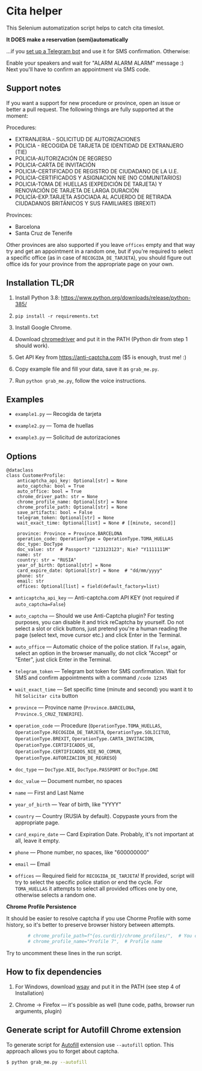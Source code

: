 Cita helper
===========

This Selenium automatization script helps to catch cita timeslot.

**It DOES make a reservation (semi)automatically**

...if you [set up a Telegram bot](https://docs.microsoft.com/en-us/azure/bot-service/bot-service-channel-connect-telegram) and use it for SMS confirmation. Otherwise:

Enable your speakers and wait for "ALARM ALARM ALARM" message :) Next you'll have to confirm an appointment via SMS code.

Support notes
-------------

If you want a support for new procedure or province, open an issue or better a pull request.
The following things are fully supported at the moment:

Procedures:
- EXTRANJERIA - SOLICITUD DE AUTORIZACIONES
- POLICIA - RECOGIDA DE TARJETA DE IDENTIDAD DE EXTRANJERO (TIE)
- POLICIA-AUTORIZACIÓN DE REGRESO
- POLICIA-CARTA DE INVITACIÓN
- POLICIA-CERTIFICADO DE REGISTRO DE CIUDADANO DE LA U.E.
- POLICIA-CERTIFICADOS Y ASIGNACION NIE (NO COMUNITARIOS)
- POLICIA-TOMA DE HUELLAS (EXPEDICIÓN DE TARJETA) Y RENOVACIÓN DE TARJETA DE LARGA DURACIÓN
- POLICÍA-EXP.TARJETA ASOCIADA AL ACUERDO DE RETIRADA CIUDADANOS BRITÁNICOS Y SUS FAMILIARES (BREXIT)

Provinces:
- Barcelona
- Santa Cruz de Tenerife

Other provinces are also supported if you leave `offices` empty and that way try and get an appointment in a random one, but if you're required to select a specific office (as in case of `RECOGIDA_DE_TARJETA`), you should figure out office ids for your province from the appropriate page on your own.

Installation TL;DR
-------------------

1. Install Python 3.8: https://www.python.org/downloads/release/python-385/

2. `pip install -r requirements.txt`

3. Install Google Chrome.

4. Download [chromedriver](https://chromedriver.chromium.org/downloads) and put it in the PATH (Python dir from step 1 should work).

5. Get API Key from https://anti-captcha.com ($5 is enough, trust me! :)

6. Copy example file and fill your data, save it as `grab_me.py`.

7. Run `python grab_me.py`, follow the voice instructions.


Examples
--------

* `example1.py` — Recogida de tarjeta

* `example2.py` — Toma de huellas

* `example3.py` — Solicitud de autorizaciones


Options
--------

```
@dataclass
class CustomerProfile:
    anticaptcha_api_key: Optional[str] = None
    auto_captcha: bool = True
    auto_office: bool = True
    chrome_driver_path: str = None
    chrome_profile_name: Optional[str] = None
    chrome_profile_path: Optional[str] = None
    save_artifacts: bool = False
    telegram_token: Optional[str] = None
    wait_exact_time: Optional[list] = None # [[minute, second]]

    province: Province = Province.BARCELONA
    operation_code: OperationType = OperationType.TOMA_HUELLAS
    doc_type: DocType
    doc_value: str  # Passport? "123123123"; Nie? "Y1111111M"
    name: str
    country: str = "RUSIA"
    year_of_birth: Optional[str] = None
    card_expire_date: Optional[str] = None  # "dd/mm/yyyy"
    phone: str
    email: str
    offices: Optional[list] = field(default_factory=list)
```

* `anticaptcha_api_key` — Anti-captcha.com API KEY (not required if `auto_captcha=False`)

* `auto_captcha` — Should we use Anti-Captcha plugin? For testing purposes, you can disable it and trick reCaptcha by yourself. Do not select a slot or click buttons, just pretend you're a human reading the page (select text, move cursor etc.) and click Enter in the Terminal.

* `auto_office` — Automatic choice of the police station. If `False`, again, select an option in the browser manually, do not click "Accept" or "Enter", just click Enter in the Terminal.

* `telegram_token` — Telegram bot token for SMS confirmation. Wait for SMS and confirm appointments with a command `/code 12345`

* `wait_exact_time` — Set specific time (minute and second) you want it to hit `Solicitar cita` button

* `province` — Province name (`Province.BARCELONA`, `Province.S_CRUZ_TENERIFE`).

* `operation_code` — Procedure (`OperationType.TOMA_HUELLAS`, `OperationType.RECOGIDA_DE_TARJETA`, `OperationType.SOLICITUD`, `OperationType.BREXIT`, `OperationType.CARTA_INVITACION`, `OperationType.CERTIFICADOS_UE`, `OperationType.CERTIFICADOS_NIE_NO_COMUN`, `OperationType.AUTORIZACION_DE_REGRESO`)

* `doc_type` — `DocType.NIE`, `DocType.PASSPORT` or `DocType.DNI`

* `doc_value` — Document number, no spaces

* `name` — First and Last Name

* `year_of_birth` — Year of birth, like "YYYY"

* `country` — Country (RUSIA by default). Copypaste yours from the appropriate page.

* `card_expire_date` — Card Expiration Date. Probably, it's not important at all, leave it empty.

* `phone` — Phone number, no spaces, like "600000000"

* `email` — Email

* `offices` — Required field for `RECOGIDA_DE_TARJETA`! If provided, script will try to select the specific police station or end the cycle. For `TOMA_HUELLAS` it attempts to select all provided offices one by one, otherwise selects a random one.

**Chrome Profile Persistence**

It should be easier to resolve captcha if you use Chorme Profile with some history, so it's better to preserve browser history between attempts.

```python
        # chrome_profile_path=f"{os.curdir}/chrome_profiles/",  # You can persist Chrome profile between runs, it's good for captcha :)
        # chrome_profile_name="Profile 7",  # Profile name
```

Try to uncomment these lines in the run script.


How to fix dependencies
------------------------

1. For Windows, download [wsay](https://github.com/p-groarke/wsay/releases) and put it in the PATH (see step 4 of Installation)

3. Chrome → Firefox — it's possible as well (tune code, paths, browser run arguments, plugin)


Generate script for Autofill Chrome extension
---------------------------------------------

To generate script for [Autofill](https://chrome.google.com/webstore/detail/autofill/nlmmgnhgdeffjkdckmikfpnddkbbfkkk)
extension use `--autofill` option. This approach allows you to forget about captcha.

```bash
$ python grab_me.py --autofill
```

